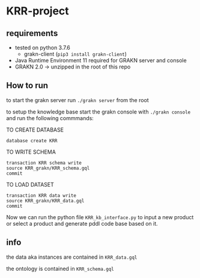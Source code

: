 # KRR-project

## requirements
- tested on python 3.7.6
  - grakn-client (`pip3 install grakn-client`)
- Java Runtime Environment 11 required for GRAKN server and console
- GRAKN 2.0 -> unzipped in the root of this repo

## How to run
to start the grakn server run `./grakn server` from the root

to setup the knowledge base start the grakn console with `./grakn console` and run the following commmands:

TO CREATE DATABASE
```
database create KRR
```

TO WRITE SCHEMA
```
transaction KRR schema write
source KRR_grakn/KRR_schema.gql
commit
```

TO LOAD DATASET 
```
transaction KRR data write
source KRR_grakn/KRR_data.gql
commit
```



Now we can run the python file `KRR_kb_interface.py` to input a new product or select a product and generate pddl code base based on it.

## info
the data aka instances are contained in `KRR_data.gql`

the ontology is contained in `KRR_schema.gql`

 